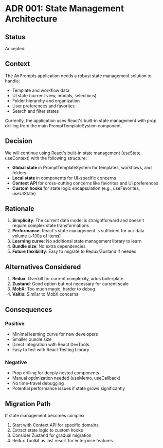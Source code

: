 # ADR 001: State Management Architecture

## Status
Accepted

## Context
The AirPrompts application needs a robust state management solution to handle:
- Template and workflow data
- UI state (current view, modals, selections)
- Folder hierarchy and organization
- User preferences and favorites
- Search and filter states

Currently, the application uses React's built-in state management with prop drilling from the main PromptTemplateSystem component.

## Decision
We will continue using React's built-in state management (useState, useContext) with the following structure:
- **Global state** in PromptTemplateSystem for templates, workflows, and folders
- **Local state** in components for UI-specific concerns
- **Context API** for cross-cutting concerns like favorites and UI preferences
- **Custom hooks** for state logic encapsulation (e.g., useFavorites, useUIState)

## Rationale
1. **Simplicity**: The current data model is straightforward and doesn't require complex state transformations
2. **Performance**: React's state management is sufficient for our data volume (~100s of items)
3. **Learning curve**: No additional state management library to learn
4. **Bundle size**: No extra dependencies
5. **Future flexibility**: Easy to migrate to Redux/Zustand if needed

## Alternatives Considered
1. **Redux**: Overkill for current complexity, adds boilerplate
2. **Zustand**: Good option but not necessary for current scale
3. **MobX**: Too much magic, harder to debug
4. **Valtio**: Similar to MobX concerns

## Consequences
### Positive
- Minimal learning curve for new developers
- Smaller bundle size
- Direct integration with React DevTools
- Easy to test with React Testing Library

### Negative
- Prop drilling for deeply nested components
- Manual optimization needed (useMemo, useCallback)
- No time-travel debugging
- Potential performance issues if state grows significantly

## Migration Path
If state management becomes complex:
1. Start with Context API for specific domains
2. Extract state logic to custom hooks
3. Consider Zustand for gradual migration
4. Redux Toolkit as last resort for enterprise features